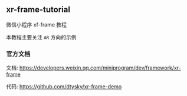 ## xr-frame-tutorial

微信小程序 xf-frame 教程

本教程主要关注 `AR` 方向的示例

### 官方文档

文档: https://developers.weixin.qq.com/miniprogram/dev/framework/xr-frame

代码: https://github.com/dtysky/xr-frame-demo

